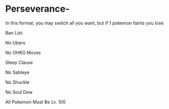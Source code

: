 Perseverance-
=============

In this format, you may switch all you want, but if 1 pokemon faints you lose

Ban List:

No Ubers

No OHKO Moves

Sleep Clause

No Sableye

No Shuckle

No Soul Dew

All Pokemon Must Be Lv. 100

